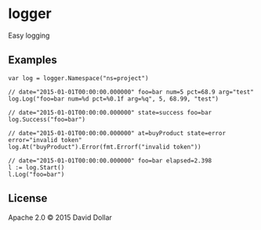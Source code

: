 # logger

Easy logging

## Examples

```
var log = logger.Namespace("ns=project")

// date="2015-01-01T00:00:00.000000" foo=bar num=5 pct=68.9 arg="test"
log.Log("foo=bar num=%d pct=%0.1f arg=%q", 5, 68.99, "test")

// date="2015-01-01T00:00:00.000000" state=success foo=bar
log.Success("foo=bar")

// date="2015-01-01T00:00:00.000000" at=buyProduct state=error error="invalid token"
log.At("buyProduct").Error(fmt.Errorf("invalid token"))

// date="2015-01-01T00:00:00.000000" foo=bar elapsed=2.398
l := log.Start()
l.Log("foo=bar")
```

## License

Apache 2.0 &copy; 2015 David Dollar
